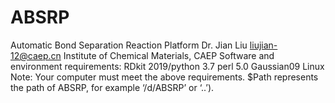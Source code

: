 # ABSRP
Automatic Bond Separation Reaction Platform
Dr. Jian Liu
liujian-12@caep.cn
Institute of Chemical Materials, CAEP
Software and environment requirements:
    RDkit 2019/python 3.7
    perl 5.0
    Gaussian09
    Linux
Note: Your computer must meet the above requirements.
$Path represents the path of ABSRP, for example ‘/d/ABSRP’ or ‘..’).
